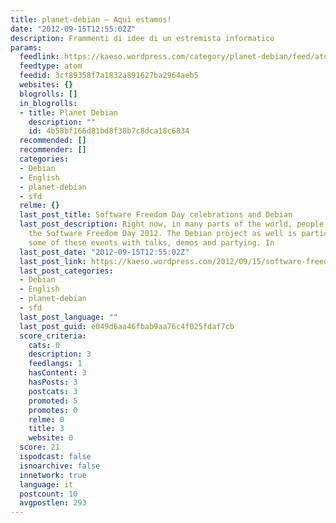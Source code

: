 ```yaml
---
title: planet-debian – Aquì estamos!
date: "2012-09-15T12:55:02Z"
description: Frammenti di idee di un estremista informatico
params:
  feedlink: https://kaeso.wordpress.com/category/planet-debian/feed/atom/
  feedtype: atom
  feedid: 3cf89358f7a1832a891627ba2964aeb5
  websites: {}
  blogrolls: []
  in_blogrolls:
  - title: Planet Debian
    description: ""
    id: 4b58bf166d81bd8f38b7c8dca18c6834
  recommended: []
  recommender: []
  categories:
  - Debian
  - English
  - planet-debian
  - sfd
  relme: {}
  last_post_title: Software Freedom Day celebrations and Debian
  last_post_description: Right now, in many parts of the world, people are celebrating
    the Software Freedom Day 2012. The Debian project as well is participating to
    some of these events with talks, demos and partying. In
  last_post_date: "2012-09-15T12:55:02Z"
  last_post_link: https://kaeso.wordpress.com/2012/09/15/software-freedom-day-celebrations-and-debian/
  last_post_categories:
  - Debian
  - English
  - planet-debian
  - sfd
  last_post_language: ""
  last_post_guid: e049d6aa46fbab9aa76c4f025fdaf7cb
  score_criteria:
    cats: 0
    description: 3
    feedlangs: 1
    hasContent: 3
    hasPosts: 3
    postcats: 3
    promoted: 5
    promotes: 0
    relme: 0
    title: 3
    website: 0
  score: 21
  ispodcast: false
  isnoarchive: false
  innetwork: true
  language: it
  postcount: 10
  avgpostlen: 293
---
```

